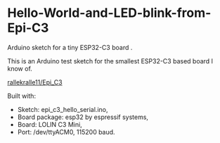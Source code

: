 # Hello-World-and-LED-blink-from-Epi-C3
Arduino sketch for a tiny ESP32-C3 board .

This is an Arduino test sketch for the smallest
ESP32-C3 based board I know of.

[rallekralle11/Epi_C3](https://github.com/rallekralle11/Epi_C3/tree/main)

Built with:
- Sketch: epi_c3_hello_serial.ino, 
- Board package: esp32 by espressif systems, 
- Board: LOLIN C3 Mini, 
- Port: /dev/ttyACM0, 115200 baud. 
